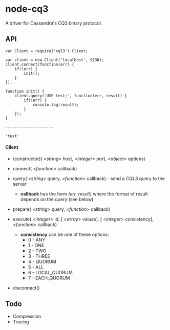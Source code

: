 node-cq3
========

A driver for Cassandra's CQ3 binary protocol.

API
---

    var Client = require('cql3').Client;
    
    var client = new Client('localhost', 9130);
    client.connect(function(err) {
        if(!err) {
            init();
        }
    });
    
    function init() {
        client.query('USE test;', function(err, result) {
            if(!err) {
                console.log(result);
            }
        });
    }
    
    ---------------------
    
    'test'
    
#### Client

* (constructor)( _&lt;string&gt;_ host, _&lt;integer&gt;_ port, _&lt;object&gt;_ options)
* connect( _&lt;function&gt;_ callback) 
* query( _&lt;string&gt;_ query, _&lt;function&gt;_ callback) - send a CQL3 query to the server
  * __callback__ has the form _(err, result)_ where the format of result depends on the query (see below).
* prepare( _&lt;string&gt;_ query, _&lt;function&gt;_ callback)
* execute( _&lt;integer&gt;_ id, [ _&lt;array&gt;_ values], [ _&lt;integer&gt;_ consistency], _&lt;function&gt;_ callback)
  * __consistency__ can be one of these options:
      * 0 - ANY
      * 1 - ONE
      * 2 - TWO
      * 3 - THREE
      * 4 - QUORUM
      * 5 - ALL
      * 6 - LOCAL_QUORUM
      * 7 - EACH_QUORUM
    
* disconnect()


Todo
----

* Compression
* Tracing
